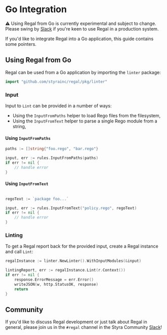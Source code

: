 # Go Integration

:warning: Using Regal from Go is currently experimental and subject to change. Please swing by
[Slack](https://inviter.co/styra) if you're keen to use Regal in a production system.

If you'd like to integrate Regal into a Go application, this guide contains some pointers.

## Using Regal from Go

Regal can be used from a Go application by importing the `linter` package:

```go
import "github.com/styrainc/regal/pkg/linter"
```

### Input

Input to `Lint` can be provided in a number of ways:

* Using the `InputFromPaths` helper to load Rego files from the filesystem,
* Using the `InputFromText` helper to parse a single Rego module from a string,

#### Using `InputFromPaths`

```go
paths := []string{"foo.rego", "bar.rego"}

input, err := rules.InputFromPaths(paths)
if err != nil {
    // handle error
}
```

#### Using `InputFromText`

```go

regoText := `package foo...`

input, err := rules.InputFromText("policy.rego", regoText)
if err != nil {
    // handle error
}
```

### Linting

To get a Regal report back for the provided input, create a Regal instance and call `Lint`:

```go
regalInstance := linter.NewLinter().WithInputModules(&input)

lintingReport, err := regalInstance.Lint(r.Context())
if err != nil {
    response.ErrorMessage = err.Error()
    writeJSON(w, http.StatusOK, response)
    return
}
```

## Community

If you'd like to discuss Regal development or just talk about Regal in general, please join us in the `#regal`
channel in the Styra Community [Slack](https://inviter.co/styra)!

